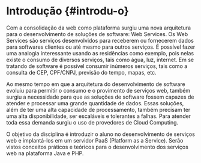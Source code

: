 # Introdução {#introdu-o}

Com a consolidação da web como plataforma surgiu uma nova arquitetura para o desenvolvimento de soluções de software: Web Services. Os Web Services são serviços desenvolvidos para receberem ou fornecerem dados para softwares clientes ou até mesmo para outros serviços. É possível fazer uma analogia interessante usando as residências como exemplo, pois nelas existe o consumo de diversos serviços, tais como água, luz, internet. Em se tratando de software é possível consumir inúmeros serviços, tais como a consulta de CEP, CPF/CNPJ, previsão do tempo, mapas, etc.

Ao mesmo tempo em que a arquitetura do desenvolvimento de software evoluiu para permitir o consumo e o provimento de serviços web, também surgiu a necessidade para que as soluções de software fossem capazes de atender e processar uma grande quantidade de dados. Essas soluções, além de ter uma alta capacidade de processamento, também precisam ter uma alta disponibilidade, ser escaláveis e tolerantes a falhas. Para atender toda essa demanda surgiu o uso de provedores de Cloud Computing.

O objetivo da disciplina é introduzir o aluno no desenvolvimento de serviços web e implantá-los em um servidor PaaS \(Platform as a Service\). Serão vistos conceitos práticos e teóricos para o desenvolvimento dos serviços web na plataforma Java e PHP.

